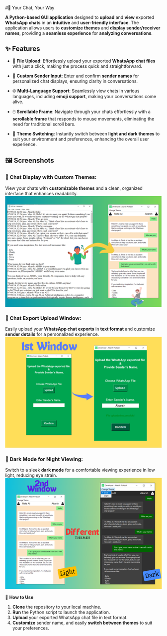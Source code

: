 #📲 Your Chat, Your Way

**A Python-based GUI application** designed to **upload** and **view** exported **WhatsApp chats** in an **intuitive** and **user-friendly interface**. The application allows users to **customize themes** and **display sender/receiver names**, providing a **seamless experience** for **analyzing conversations**.

## ✨ **Features**

* 📁 **File Upload**: Effortlessly upload your exported **WhatsApp chat files** with just a click, making the process quick and straightforward.

* 👤 **Custom Sender Input**: Enter and confirm **sender names** for personalized chat displays, ensuring clarity in conversations.

* 🌐 **Multi-Language Support**: Seamlessly view chats in various languages, including **emoji support**, making your conversations come alive.

* 🖱️ **Scrollable Frame**: Navigate through your chats effortlessly with a **scrollable frame** that responds to mouse movements, eliminating the need for traditional scroll bars.

* 🎨 **Theme Switching**: Instantly switch between **light and dark themes** to suit your environment and preferences, enhancing the overall user experience.


## 🖼️ **Screenshots**

### 📝 **Chat Display with Custom Themes**: 
View your chats with **customizable themes** and a clean, organized interface that enhances readability.
![Conversion](https://raw.githubusercontent.com/akarsh72/WhatsApp-Chat-Viewer/refs/heads/main/ScreenShots/01.PNG)



### 📂 **Chat Export Upload Window**: 
Easily upload your **WhatsApp chat exports** in **text format** and customize **sender details** for a personalized experience.
![1st Window](https://raw.githubusercontent.com/akarsh72/WhatsApp-Chat-Viewer/refs/heads/main/ScreenShots/2.PNG)



### 🌙 **Dark Mode for Night Viewing**: 
Switch to a sleek **dark mode** for a comfortable viewing experience in low light, reducing eye strain.
![2nd Window](https://raw.githubusercontent.com/akarsh72/WhatsApp-Chat-Viewer/refs/heads/main/ScreenShots/3.PNG)


🚀 **How to Use**

1. **Clone** the repository to your local machine.
2. **Run** the Python script to launch the application.
3. **Upload** your exported WhatsApp chat file in text format.
4. **Customize** sender name, and easily **switch between themes** to suit your preferences.





